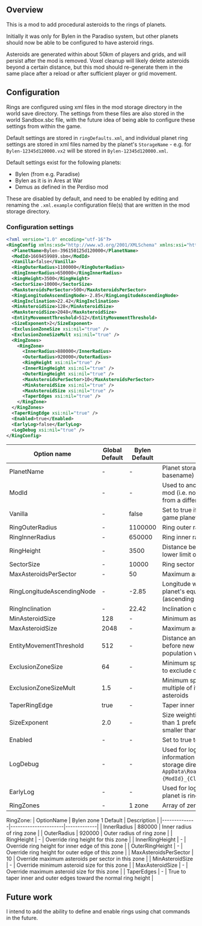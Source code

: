 ﻿## Overview

This is a mod to add procedural asteroids to the rings of planets.

Initially it was only for Bylen in the Paradiso system, but other planets
should now be able to be configured to have asteroid rings.

Asteroids are generated within about 50km of players and grids, and will
persist after the mod is removed. Voxel cleanup will likely delete
asteroids beyond a certain distance, but this mod should re-generate them
in the same place after a reload or after sufficient player or grid
movement.

## Configuration

Rings are configured using xml files in the mod storage directory in
the world save directory. The settings from these files are also stored
in the world Sandbox.sbc file, with the future idea of being able to
configure these settings from within the game.

Default settings are stored in `ringDefaults.xml`, and individual planet
ring settings are stored in xml files named by the planet's `StorageName` -
e.g. for `Bylen-12345d120000.vx2` will be stored in
`Bylen-12345d120000.xml`.

Default settings exist for the following planets:
* Bylen (from e.g. Paradise)
* Bylen as it is in Ares at War
* Demus as defined in the Perdiso mod

These are disabled by default, and need to be enabled by editing and
renaming the `.xml.example` configuration file(s) that are written in
the mod storage directory.

### Configuration settings

```xml
<?xml version="1.0" encoding="utf-16"?>
<RingConfig xmlns:xsd="http://www.w3.org/2001/XMLSchema" xmlns:xsi="http://www.w3.org/2001/XMLSchema-instance">
  <PlanetName>Bylen-396150125d120000</PlanetName>
  <ModId>1669459989.sbm</ModId>
  <Vanilla>false</Vanilla>
  <RingOuterRadius>1100000</RingOuterRadius>
  <RingInnerRadius>650000</RingInnerRadius>
  <RingHeight>3500</RingHeight>
  <SectorSize>10000</SectorSize>
  <MaxAsteroidsPerSector>500</MaxAsteroidsPerSector>
  <RingLongitudeAscendingNode>-2.85</RingLongitudeAscendingNode>
  <RingInclination>22.42</RingInclination>
  <MinAsteroidSize>128</MinAsteroidSize>
  <MaxAsteroidSize>2048</MaxAsteroidSize>
  <EntityMovementThreshold>512</EntityMovementThreshold>
  <SizeExponent>2</SizeExponent>
  <ExclusionZoneSize xsi:nil="true" />
  <ExclusionZoneSizeMult xsi:nil="true" />
  <RingZones>
    <RingZone>
      <InnerRadius>880000</InnerRadius>
      <OuterRadius>920000</OuterRadius>
      <RingHeight xsi:nil="true" />
      <InnerRingHeight xsi:nil="true" />
      <OuterRingHeight xsi:nil="true" />
      <MaxAsteroidsPerSector>10</MaxAsteroidsPerSector>
      <MinAsteroidSize xsi:nil="true" />
      <MaxAsteroidSize xsi:nil="true" />
      <TaperEdges xsi:nil="true" />
    </RingZone>
  </RingZones>
  <TaperRingEdge xsi:nil="true" />
  <Enabled>true</Enabled>
  <EarlyLog>false</EarlyLog>
  <LogDebug xsi:nil="true" />
</RingConfig>
```

| Option name | Global Default | Bylen Default | Description |
|-------------|----------------|---------------|-------------|
| PlanetName  | -              | -             | Planet storage name (from config file basename) |
| ModId       | -              | -             | Used to anchor the config to a specific mod (i.e. not apply if the planet comes from a different mod) |
| Vanilla     | -              | false         | Set to true if putting rings around a base-game planet |
| RingOuterRadius | -          | 1100000       | Ring outer radius in metres |
| RingInnerRadius | -          | 650000        | Ring inner radius in metres |
| RingHeight      | -          | 3500          | Distance between ring plane and upper / lower limit of ring |
| SectorSize      | -          | 10000         | Ring sector size in metres |
| MaxAsteroidsPerSector | -    | 50            | Maximum asteroids per sector |
| RingLongitudeAscendingNode | - | -2.85       | Longitude where the ring crosses the planet's equator going northwards (ascending node) |
| RingInclination | -          | 22.42         | Inclination of ring to planet's equator |
| MinAsteroidSize | 128        | -             | Minimum asteroid size in metres |
| MaxAsteroidSize | 2048       | -             | Maximum asteroid size in metres |
| EntityMovementThreshold | 512 | -            | Distance any grid or player needs to move before new sectors are considered for population with asteroids |
| ExclusionZoneSize | 64       | -             | Minimum space around asteroid in metres to exclude other asteroids |
| ExclusionZoneSizeMult | 1.5  | -             | Minimum space around asteroid as a multiple of its size to exclude other asteroids |
| TaperRingEdge | true         | -             | Taper inner and outer edges of ring |
| SizeExponent  | 2.0          | -             | Size weighting exponent. Values larger than 1 prefer smaller sizes, while values smaller than 1 prefer larger sizes |
| Enabled       | -            | -             | Set to true to enable the ring |
| LogDebug      | -            | -             | Used for logging; log debugging information into a file per planet in local storage directory (by default in `AppData\Roaming\SpaceEngineers\Storage\{ModId}_{ClassName}`) |
| EarlyLog      | -            | -             | Used for logging; start logging before planet is ring enable check |
| RingZones     | -            | 1 zone        | Array of zero or more RingZone elements |

RingZone:
| OptionName   | Bylen zone 1 Default | Description |
|--------------|----------------------|-------------|
| InnerRadius  | 880000               | Inner radius of ring zone |
| OuterRadius  | 920000               | Outer radius of ring zone |
| RingHeight   | -                    | Override ring height for this zone |
| InnerRingHeight | -                 | Override ring height for inner edge of this zone |
| OuterRingHeight | -                 | Override ring height for outer edge of this zone |
| MaxAsteroidsPerSector | 10          | Override maximum asteroids per sector in this zone |
| MinAsteroidSize | -                 | Override minimum asteroid size for this zone |
| MaxAsteroidSize | -                 | Override maximum asteroid size for this zone |
| TaperEdges      | -                 | True to taper inner and outer edges toward the normal ring height |

## Future work

I intend to add the ability to define and enable rings using chat commands in the future.